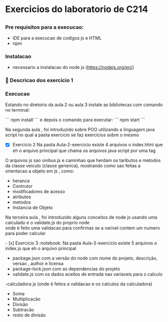 <h1 aligh="center"> Exercicios do laboratorio de C214<h2>

### Pre requisitos para a execucao:
- IDE para a execucao de codigos js e HTML
- npm
### Instalacao 
- necessario a instalacao do node js (https://nodejs.org/en/)
### :mag_right: Descricao dos exercicio 1 

### Execucao
<p>Estando no diretorio da aula 2 ou aula 3 instale as bibliotecas com comando no terminal: </p>
```
 npm install 
```
  e depois o comando para executar:
```
npm start
```

<p> Na segunda aula , foi introduzido sobre POO utilizando a linguagem java script no qual a pasta exercicio se faz exercicios sobre o mesmo</p>

- [x] Exercicio 2 
Na pasta Aula-2-exercicio existe 4 arquivos o index.html que eh o arquivo principal que chama os arquivos java script por uma tag 

O arquivos js sao onibus.js e caminhao que herdam os taributos e metodos da classe veiculo (classe generica), mostrando como sao feitas a orientacao a objeto em js , como:
- heranca  
- Contrutor
- modificadores de acesso
- atributos
- metodos 
- Instancia de Objeto 


<p> Na terceira aula , foi introduzido alguns conceitos de node js usando uma calculado e o validate.js do proprio node </br> onde é feito uma validacao para confirmas se a varivel contem um numero para poder calcular </p>
- [x] Exercicio 3 :notebook: 
Na pasta Aula-3-exercicio existe 5 arquivos o index.js que eh o arquivo principal 

- package.json com a versão do node com nome do projeto, descrição, versao , author e licensa
- package-lock.json com as dependencias do projeto
- validate.js com os dados aceitos de entrada nas variaveis para o calculo


-calculadora js (onde é feitos a validacao e os calculos da calculadora)
- Soma  
- Multiplicacão
- Divisão
- Subtracão
- resto de divisão 
